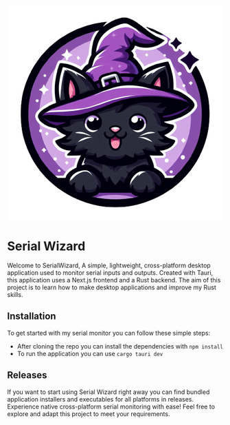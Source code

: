 <p align="center">
  <img src="./src-tauri/icons/WIZARDCAT.png" alt="cat" />
</p>

# Serial Wizard
Welcome to SerialWizard, A simple, lightweight, cross-platform desktop application used to monitor serial inputs and outputs. Created with Tauri, this application uses a Next.js frontend and a Rust backend. The aim of this project is to learn how to make desktop applications and improve my Rust skills.

## Installation

To get started with my serial monitor you can follow these simple steps:

* After cloning the repo you can install the dependencies with ```npm install```
* To run the application you can use ```cargo tauri dev```

## Releases

If you want to start using Serial Wizard right away you can find bundled application installers and executables for all platforms in releases. Experience native cross-platform serial monitoring with ease! Feel free to explore and adapt this project to meet your requirements.
